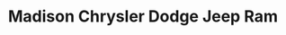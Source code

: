 ---
title: "Madison Chrysler Dodge Jeep Ram"
url: /madison/madison-chrysler-dodge-jeep-ram/
shop: car
---